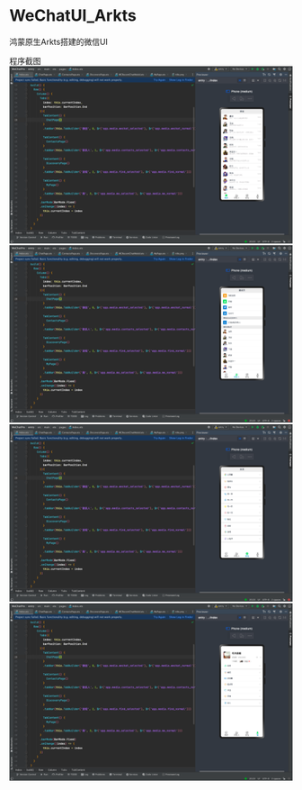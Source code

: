 # WeChatUI_Arkts
鸿蒙原生Arkts搭建的微信UI


程序截图
![](screenshots/chat.png)
![](screenshots/contacts.png)
![](screenshots/discovery.png)
![](screenshots/mine.png)